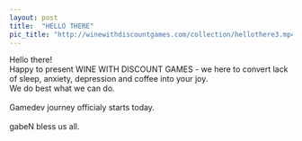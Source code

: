 ```yaml
---
layout: post
title:  "HELLO THERE"
pic_title: "http://winewithdiscountgames.com/collection/hellothere3.mp4"
---
```


Hello there! <br>
Happy to present WINE WITH DISCOUNT GAMES - we here to convert lack of sleep, anxiety, depression and coffee into your joy.
<br>
We do best what we can do. 
<br>
<br>
Gamedev journey officialy starts today.
<br>
<br>
gabeN bless us all.

<!--more-->


